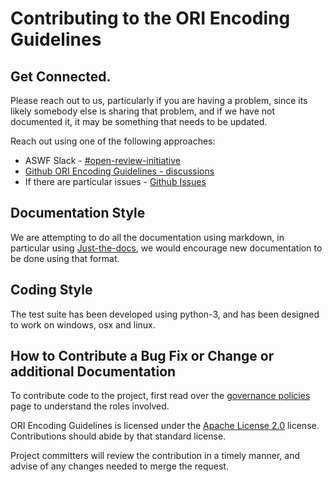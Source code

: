 # Contributing to the ORI Encoding Guidelines

## Get Connected.

Please reach out to us, particularly if you are having a problem, since its likely somebody else is sharing that problem, and if we have not documented it, it may be something that needs to be updated.

Reach out using one of the following approaches:
   * ASWF Slack - [#open-review-initiative](#open-review-initiative)
   * [Github ORI Encoding Guidelines - discussions ](https://github.com/AcademySoftwareFoundation/EncodingGuidelines/discussions)
   * If there are particular issues - [Github Issues](https://github.com/AcademySoftwareFoundation/EncodingGuidelines/issues)


## Documentation Style

We are attempting to do all the documentation using markdown, in particular using [Just-the-docs](https://github.com/just-the-docs/just-the-docs), we would encourage new documentation to be done using that format.

## Coding Style

The test suite has been developed using python-3, and has been designed to work on windows, osx and linux.

## How to Contribute a Bug Fix or Change or additional Documentation

To contribute code to the project, first read over the [governance policies] page to understand the roles involved. 

ORI Encoding Guidelines is licensed under the [Apache License 2.0](LICENSE.md) license. Contributions should abide by that standard license.

Project committers will review the contribution in a timely manner, and advise of any changes needed to merge the request.


[governance policies]: GOVERNANCE.md
[copyright and license headers]: https://github.com/AcademySoftwareFoundation/tac/blob/main/process/contribution_guidelines.md#license
[Developer Certificate of Origin signoff]: https://github.com/AcademySoftwareFoundation/tac/blob/main/process/contribution_guidelines.md#contribution-sign-off